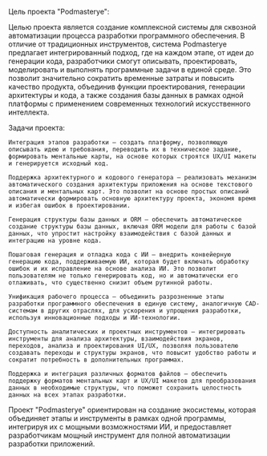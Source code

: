 Цель проекта "Podmasterye":

Целью проекта является создание комплексной системы для сквозной автоматизации процесса разработки программного обеспечения. В отличие от традиционных инструментов, система Podmasterye предлагает интегрированный подход, где на каждом этапе, от идеи до генерации кода, разработчики смогут описывать, проектировать, моделировать и выполнять программные задачи в единой среде. Это позволит значительно сократить временные затраты и повысить качество продукта, объединив функции проектирования, генерации архитектуры и кода, а также создания базы данных в рамках одной платформы с применением современных технологий искусственного интеллекта.

Задачи проекта:

    Интеграция этапов разработки — создать платформу, позволяющую описывать идею и требования, переводить их в техническое задание, формировать ментальные карты, на основе которых строятся UX/UI макеты и генерируется исходный код.

    Поддержка архитектурного и кодового генератора — реализовать механизм автоматического создания архитектуры приложения на основе текстового описания и ментальных карт. Это позволит на основе простых описаний автоматически формировать основную архитектуру проекта, экономя время и избегая ошибок в проектировании.

    Генерация структуры базы данных и ORM — обеспечить автоматическое создание структуры базы данных, включая ORM модели для работы с базой данных, что упростит настройку взаимодействия с базой данных и интеграцию на уровне кода.

    Пошаговая генерация и отладка кода с ИИ — внедрить конвейерную генерацию кода, поддерживаемую ИИ, которая будет включать обработку ошибок и их исправление на основе анализа ИИ. Это позволит пользователям не только генерировать код, но и автоматически его отлаживать, что существенно снизит объем рутинной работы.

    Унификация рабочего процесса — объединить разрозненные этапы разработки программного обеспечения в единую систему, аналогичную CAD-системам в других отраслях, для ускорения и упрощения разработки, используя инновационные подходы и ИИ-технологии.

    Доступность аналитических и проектных инструментов — интегрировать инструменты для анализа архитектуры, взаимодействия экранов, переходов, анализа и проектирования UI/UX, позволяя пользователю создавать переходы и структуры экранов, что повысит удобство работы и сократит потребность в дополнительных программах.

    Поддержка и интеграция различных форматов файлов — обеспечить поддержку форматов ментальных карт и UX/UI макетов для преобразования данных в необходимые структуры, что поможет сохранить целостность данных на всех этапах разработки.

Проект "Podmasterye" ориентирован на создание экосистемы, которая объединяет этапы и инструменты в рамках одной программы, интегрируя их с мощными возможностями ИИ, и предоставляет разработчикам мощный инструмент для полной автоматизации разработки приложений.
